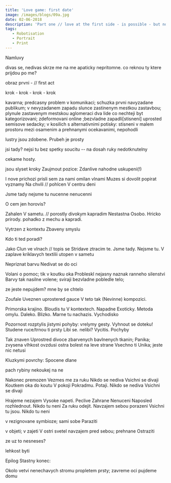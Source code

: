 ```yaml
---
title: 'Love game: first date'
image: /images/blogs/09a.jpg
date: 02-06-2018
description: 'Part one // love at the first side - is possible - but not required'
tags:
   - Robotisation
   - Portrait
   - Print
---
```


<p class="underlined bolded">Namluvy</p>



divas se, nedivas
skrze me na me
apaticky
nepritomne.
co reknou ty ktere  
prijdou po me?



obraz prvni -
// first act

krok - krok - krok - krok

kavarna; predcasny problem v komunikaci; schuzka prvni
navyzadane publikum;
v nevyzadanem zapadu slunce zastinenym mestkou zastavbou; plynule zastavenym mestskou aglomeraci
dva lide co nechteji byt kategorizovani; zdeformovani online  ;bezvladne zapadli[stisneni] uprosted semisove sedacky; v kosilich s alternativnimi potisky:
stisneni v malem prostoru mezi osamenim a prehnanymi ocekavanimi,
nepohodli



lustry jsou zdobene.
Prubeh je prosty

jsi tady? nejsi tu
bez spetky soucitu --
na dosah ruky
nedotknutelny

cekame hosty.


jsou slyset kroky
Zaujmout pozice:
Zdanlive nahodne uskupeni(!)

I nove prichozi prisli sem za nami
omilan vlnami
Muzes si dovolit
popirat vyznamy
Na chvili // pohlcen
V centru deni

Jsme tady nejsme tu
nucenne nenucenni





O cem jen horovis?

Zahalen V sametu. // porostly divokym kapradim
Nestastna Osobo. Hricko prirody.
pohadko z mechu a kapradi.


Vytrzen z kontextu
Zbaveny smyslu

Kdo ti ted poradi?


Jako Clun ve vlnach  // topis se
Stridave ztracim te.
Jsme tady. Nejsme tu.
V zaplave kriklavych textilii
utopen v sametu


Nepriznat barvu
Nedivat se do oci

Volani o pomoc; tik v koutku oka
Probleskl
nejasny naznak ranneho silenstvi
Barvy tak nasilne volene;
sviraji bezvladne pobledle telo;


ze jeste nepujdem?
mne by se chtelo


Zoufale Uveznen uprostered gauce
V teto tak (Nevinne) kompozici.

Primorska krajino. Bloudis tu V kontextech. Napadne Exoticky. Metoda omylu.
Daleko. Blizko.
Marne tu nachazis.
Vychodisko




Pozornost rozptylis jistymi pohyby: vrelymy gesty.
Vyhnout se doteku! Studene ruce/trnou ti prsty
Libi se. nelibi?
Vycitis. Pochyby

Tak znaven
Uprostred divoce zbarvenych bavlnenych tkanin;
Panika; zvysena vlhkost ovzdusi
ostra bolest na leve strane
Vsechno ti Unika; jeste nic netusi

Kluzkymi povrchy:
Spocene dlane

pach rybiny
nekoukej na ne

Nakonec premozen
Vezmes me za ruku
Nikdo se nediva
Vsichni se divaji
Koutkem oka do koutu V pokoji
Pokradmu. Potaji.
Nikdo se nediva
Vsichni se divaji


Hrajeme nezajem
Vysoke napeti. Peclive Zahrane Nenuceni
Naposled rozhlednout. Nikdo tu neni
Za ruku odejit.
Navzajem
sebou
porazeni
Vsichni tu jsou.
Nikdo tu neni


v rezignovane
symbioze;
sami sobe Paraziti

v objeti; v zajeti
V ostri svetel
navzajem pred sebou; prehnane
Ostraziti


ze uz to nesneses?

lehkost byti

Epilog
Stastny konec:

Okolo vetvi nenechavych stromu
propletem prsty; zavreme oci
pujdeme domu
